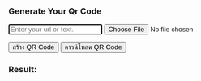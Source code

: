 <script src="https://cdn.jsdelivr.net/npm/qrcodejs/qrcode.min.js"></script>
<div class="col-md-6 offset-md-3">
    <div class="search-widget widget-item">
        <h3 class="widget-title">Generate Your Qr Code</h3>
        <form action="">
            <input type="text" id="text" autofocus placeholder="Enter your url or text.">
            <input type="file" id="logoInput" accept="image/*" class="mt-3" />
        </form>
        <div class="text-center">
            <button class="btn btn-success btn-lg m-1 mt-3" onclick="generateQRCode()">สร้าง QR Code</button>
            <button class="btn btn-primary btn-lg m-1 mt-3" onclick="downloadQRCode()">ดาวน์โหลด QR Code</button>
        </div>
    </div>
</div>
<div class="col-md-6 offset-md-3">
    <div class="tags-widget widget-item">
        <h3 class="widget-title">Result:</h3>
        <div id="qrcode" style="margin:20px;"></div>
    </div>
</div>
<script>
    function generateQRCode() {
        const container = document.getElementById('qrcode');
        container.innerHTML = ''; // ล้างของเก่า
        const text = document.getElementById('text').value;
        const logoInput = document.getElementById('logoInput').files[0];
        const logoUrl = logoInput ? URL.createObjectURL(logoInput) : null;
        // สร้าง QR Code
        const qrCode = new QRCode(container, {
            text: text,
            width: 256,
            height: 256,
            colorDark : "#000000",
            colorLight : "#ffffff",
            correctLevel : QRCode.CorrectLevel.H
        });
        if (logoUrl) {
            // เมื่อ QR Code ถูกสร้างเสร็จแล้ว, แทรกโลโก้ลงกลาง
            const canvas = container.querySelector('canvas');
            const ctx = canvas.getContext('2d');
            const logoImage = new Image();
            logoImage.src = logoUrl;
            logoImage.onload = function() {
                const logoSize = canvas.width / 4; // ขนาดโลโก้
                const x = (canvas.width - logoSize) / 2;
                const y = (canvas.height - logoSize) / 2;
                // วาดโลโก้บน QR Code
                ctx.drawImage(logoImage, x, y, logoSize, logoSize);
            };
        }
    }
    function downloadQRCode() {
        const canvas = document.querySelector('#qrcode canvas');
        if (!canvas) {
            alert("กรุณาสร้าง QR Code ก่อนดาวน์โหลด");
            return;
        }
        const border = 10;
        const qrSize = canvas.width;
        const newSize = qrSize + border * 2;
        const borderedCanvas = document.createElement('canvas');
        borderedCanvas.width = newSize;
        borderedCanvas.height = newSize;
        const ctx = borderedCanvas.getContext('2d');
        ctx.fillStyle = '#ffffff';
        ctx.fillRect(0, 0, newSize, newSize);
        ctx.drawImage(canvas, border, border);
        const link = document.createElement('a');
        link.href = borderedCanvas.toDataURL('image/png');
        link.download = 'fintechxhub-qrcode.png';
        document.body.appendChild(link);
        link.click();
        document.body.removeChild(link);
    }
</script>